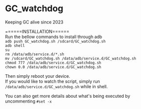 # GC_watchdog  
Keeping GC alive since 2023  

======INSTALLATION======  
Run the bellow commands to install through adb  
  ``adb push GC_watchdog.sh /sdcard/GC_watchdog.sh``  
  ``adb shell``  
  ``su``  
  ``rm /data/adb/service.d/*.sh``  
  ``mv /sdcard/GC_watchdog.sh /data/adb/service.d/GC_watchdog.sh``  
  ``chmod 777 /data/adb/service.d/GC_watchdog.sh``  
  ``chown 0.0 /data/adb/service.d/GC_watchdog.sh``  

Then simply reboot your device.  
If you would like to watch the script, simply run ``/data/adb/service.d/GC_watchdog.sh`` while in shell.  

You can also get more details about what's being executed by uncommenting ``#set -x``  
